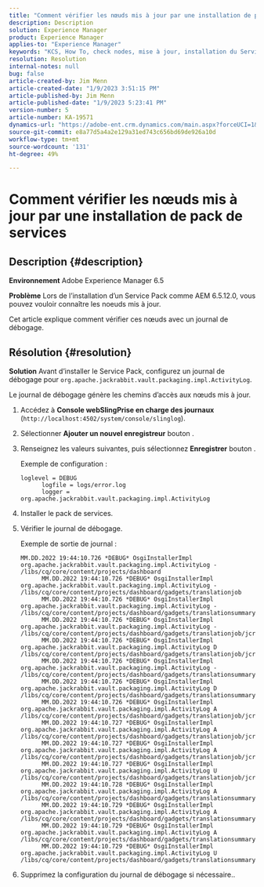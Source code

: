 ```yaml
---
title: "Comment vérifier les nœuds mis à jour par une installation de pack de services"
description: Description
solution: Experience Manager
product: Experience Manager
applies-to: "Experience Manager"
keywords: "KCS, How To, check nodes, mise à jour, installation du Service Pack, AEM 6.5, Adobe Experience Manager"
resolution: Resolution
internal-notes: null
bug: false
article-created-by: Jim Menn
article-created-date: "1/9/2023 3:51:15 PM"
article-published-by: Jim Menn
article-published-date: "1/9/2023 5:23:41 PM"
version-number: 5
article-number: KA-19571
dynamics-url: "https://adobe-ent.crm.dynamics.com/main.aspx?forceUCI=1&pagetype=entityrecord&etn=knowledgearticle&id=448e466e-3590-ed11-aad1-6045bd0067ea"
source-git-commit: e8a77d5a4a2e129a31ed743c656bd69de926a10d
workflow-type: tm+mt
source-wordcount: '131'
ht-degree: 49%

---
```


# Comment vérifier les nœuds mis à jour par une installation de pack de services

## Description {#description}


<b>Environnement</b>
Adobe Experience Manager 6.5

<b>Problème</b>
Lors de l’installation d’un Service Pack comme AEM 6.5.12.0, vous pouvez vouloir connaître les noeuds mis à jour.

Cet article explique comment vérifier ces nœuds avec un journal de débogage.


## Résolution {#resolution}


<b>Solution</b>
Avant d’installer le Service Pack, configurez un journal de débogage pour `org.apache.jackrabbit.vault.packaging.impl.ActivityLog`.

Le journal de débogage génère les chemins d’accès aux nœuds mis à jour.

1. Accédez à <b>Console web</b><b>Sling</b><b>Prise en charge des journaux</b> (`http://localhost:4502/system/console/slinglog`).
2. Sélectionner <b>Ajouter un nouvel enregistreur</b> bouton .
3. Renseignez les valeurs suivantes, puis sélectionnez <b>Enregistrer</b> bouton .



   Exemple de configuration :


   ```
   loglevel = DEBUG
         logfile = logs/error.log
         logger = org.apache.jackrabbit.vault.packaging.impl.ActivityLog
   ```
4. Installer le pack de services.
5. Vérifier le journal de débogage.



   Exemple de sortie de journal :


   ```
   MM.DD.2022 19:44:10.726 *DEBUG* OsgiInstallerImpl org.apache.jackrabbit.vault.packaging.impl.ActivityLog - /libs/cq/core/content/projects/dashboard
         MM.DD.2022 19:44:10.726 *DEBUG* OsgiInstallerImpl org.apache.jackrabbit.vault.packaging.impl.ActivityLog - /libs/cq/core/content/projects/dashboard/gadgets/translationjob
         MM.DD.2022 19:44:10.726 *DEBUG* OsgiInstallerImpl org.apache.jackrabbit.vault.packaging.impl.ActivityLog - /libs/cq/core/content/projects/dashboard/gadgets/translationsummary
         MM.DD.2022 19:44:10.726 *DEBUG* OsgiInstallerImpl org.apache.jackrabbit.vault.packaging.impl.ActivityLog - /libs/cq/core/content/projects/dashboard/gadgets/translationjob/jcr:content
         MM.DD.2022 19:44:10.726 *DEBUG* OsgiInstallerImpl org.apache.jackrabbit.vault.packaging.impl.ActivityLog D /libs/cq/core/content/projects/dashboard/gadgets/translationjob/jcr:content/image
         MM.DD.2022 19:44:10.726 *DEBUG* OsgiInstallerImpl org.apache.jackrabbit.vault.packaging.impl.ActivityLog - /libs/cq/core/content/projects/dashboard/gadgets/translationsummary/jcr:content
         MM.DD.2022 19:44:10.726 *DEBUG* OsgiInstallerImpl org.apache.jackrabbit.vault.packaging.impl.ActivityLog D /libs/cq/core/content/projects/dashboard/gadgets/translationsummary/jcr:content/image
         MM.DD.2022 19:44:10.726 *DEBUG* OsgiInstallerImpl org.apache.jackrabbit.vault.packaging.impl.ActivityLog A /libs/cq/core/content/projects/dashboard/gadgets/translationjob/jcr:content/image
         MM.DD.2022 19:44:10.727 *DEBUG* OsgiInstallerImpl org.apache.jackrabbit.vault.packaging.impl.ActivityLog A /libs/cq/core/content/projects/dashboard/gadgets/translationjob/jcr:content/image/file
         MM.DD.2022 19:44:10.727 *DEBUG* OsgiInstallerImpl org.apache.jackrabbit.vault.packaging.impl.ActivityLog A /libs/cq/core/content/projects/dashboard/gadgets/translationjob/jcr:content/image/file/jcr:content
         MM.DD.2022 19:44:10.727 *DEBUG* OsgiInstallerImpl org.apache.jackrabbit.vault.packaging.impl.ActivityLog U /libs/cq/core/content/projects/dashboard/gadgets/translationjob/jcr:content/image/file/jcr:content/jcr:data
         MM.DD.2022 19:44:10.728 *DEBUG* OsgiInstallerImpl org.apache.jackrabbit.vault.packaging.impl.ActivityLog A /libs/cq/core/content/projects/dashboard/gadgets/translationsummary/jcr:content/image
         MM.DD.2022 19:44:10.729 *DEBUG* OsgiInstallerImpl org.apache.jackrabbit.vault.packaging.impl.ActivityLog A /libs/cq/core/content/projects/dashboard/gadgets/translationsummary/jcr:content/image/file
         MM.DD.2022 19:44:10.729 *DEBUG* OsgiInstallerImpl org.apache.jackrabbit.vault.packaging.impl.ActivityLog A /libs/cq/core/content/projects/dashboard/gadgets/translationsummary/jcr:content/image/file/jcr:content
         MM.DD.2022 19:44:10.729 *DEBUG* OsgiInstallerImpl org.apache.jackrabbit.vault.packaging.impl.ActivityLog U /libs/cq/core/content/projects/dashboard/gadgets/translationsummary/jcr:content/image/file/jcr:content/jcr:data
   ```
6. Supprimez la configuration du journal de débogage si nécessaire..



